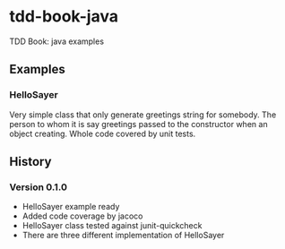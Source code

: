 tdd-book-java
=============

TDD Book: java examples

## Examples

### HelloSayer

Very simple class that only generate greetings string for somebody.
The person to whom it is say greetings passed to the constructor when an object creating.
Whole code covered by unit tests.

## History

### Version 0.1.0
- HelloSayer example ready
- Added code coverage by jacoco
- HelloSayer class tested against junit-quickcheck
- There are three different implementation of HelloSayer
